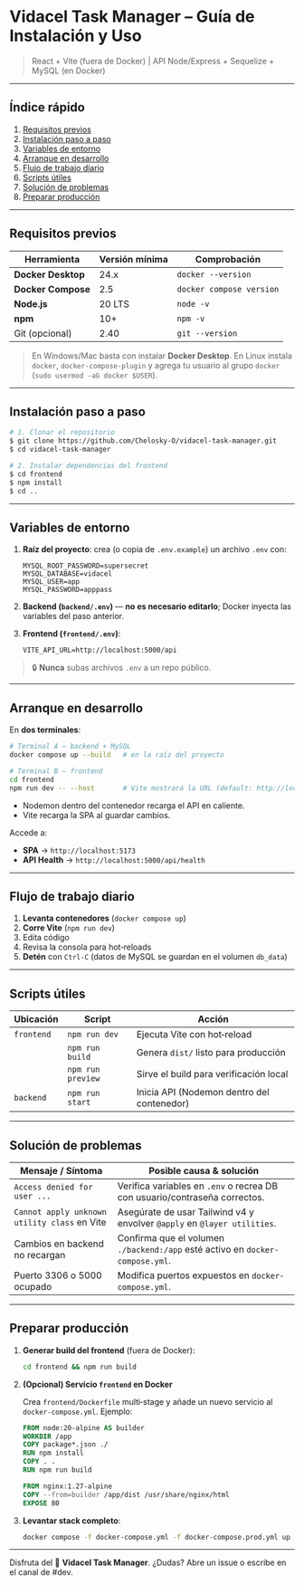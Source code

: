 ﻿# Vidacel Task Manager – Guía de Instalación y Uso

> React + Vite (fuera de Docker) | API Node/Express + Sequelize + MySQL (en Docker)

---

## Índice rápido

1. [Requisitos previos](#requisitos-previos)
2. [Instalación paso a paso](#instalación-paso-a-paso)
3. [Variables de entorno](#variables-de-entorno)
4. [Arranque en desarrollo](#arranque-en-desarrollo)
5. [Flujo de trabajo diario](#flujo-de-trabajo-diario)
6. [Scripts útiles](#scripts-útiles)
7. [Solución de problemas](#solución-de-problemas)
8. [Preparar producción](#preparar-producción)

---

## Requisitos previos

| Herramienta        | Versión mínima | Comprobación             |
| ------------------ | -------------- | ------------------------ |
| **Docker Desktop** | 24.x           | `docker --version`       |
| **Docker Compose** | 2.5            | `docker compose version` |
| **Node.js**        | 20 LTS         | `node -v`                |
| **npm**            | 10+            | `npm -v`                 |
| Git (opcional)     | 2.40           | `git --version`          |

> En Windows/Mac basta con instalar **Docker Desktop**. En Linux instala `docker`, `docker-compose-plugin` y agrega tu usuario al grupo `docker` (`sudo usermod -aG docker $USER`).

---

## Instalación paso a paso

```bash
# 1. Clonar el repositorio
$ git clone https://github.com/Chelosky-O/vidacel-task-manager.git
$ cd vidacel-task-manager

# 2. Instalar dependencias del frontend
$ cd frontend
$ npm install
$ cd ..
```

---

## Variables de entorno

1. **Raíz del proyecto**: crea (o copia de `.env.example`) un archivo `.env` con:

   ```env
   MYSQL_ROOT_PASSWORD=supersecret
   MYSQL_DATABASE=vidacel
   MYSQL_USER=app
   MYSQL_PASSWORD=apppass
   ```

2. **Backend (`backend/.env`)** — **no es necesario editarlo**; Docker inyecta las variables del paso anterior.

3. **Frontend (`frontend/.env`)**:

   ```env
   VITE_API_URL=http://localhost:5000/api
   ```

> 🔒 **Nunca** subas archivos `.env` a un repo público.

---

## Arranque en desarrollo

En **dos terminales**:

```bash
# Terminal A — backend + MySQL
docker compose up --build   # en la raíz del proyecto
```

```bash
# Terminal B — frontend
cd frontend
npm run dev -- --host       # Vite mostrará la URL (default: http://localhost:5173)
```

* Nodemon dentro del contenedor recarga el API en caliente.
* Vite recarga la SPA al guardar cambios.

Accede a:

* **SPA** → `http://localhost:5173`
* **API Health** → `http://localhost:5000/api/health`

---

## Flujo de trabajo diario

1. **Levanta contenedores** (`docker compose up`)
2. **Corre Vite** (`npm run dev`)
3. Edita código
4. Revisa la consola para hot‑reloads
5. **Detén** con `Ctrl‑C` (datos de MySQL se guardan en el volumen `db_data`)

---

## Scripts útiles

| Ubicación  | Script            | Acción                                     |
| ---------- | ----------------- | ------------------------------------------ |
| `frontend` | `npm run dev`     | Ejecuta Vite con hot‑reload                |
|            | `npm run build`   | Genera `dist/` listo para producción       |
|            | `npm run preview` | Sirve el build para verificación local     |
| `backend`  | `npm run start`   | Inicia API (Nodemon dentro del contenedor) |

---

## Solución de problemas

| Mensaje / Síntoma                            | Posible causa & solución                                                      |
| -------------------------------------------- | ----------------------------------------------------------------------------- |
| `Access denied for user ...`                 | Verifica variables en `.env` o recrea DB con usuario/contraseña correctos.    |
| `Cannot apply unknown utility class` en Vite | Asegúrate de usar Tailwind v4 y envolver `@apply` en `@layer utilities`.      |
| Cambios en backend no recargan               | Confirma que el volumen `./backend:/app` esté activo en `docker-compose.yml`. |
| Puerto 3306 o 5000 ocupado                   | Modifica puertos expuestos en `docker-compose.yml`.                           |

---

## Preparar producción

1. **Generar build del frontend** (fuera de Docker):

   ```bash
   cd frontend && npm run build
   ```

2. **(Opcional) Servicio `frontend` en Docker**

   Crea `frontend/Dockerfile` multi‑stage y añade un nuevo servicio al `docker-compose.yml`. Ejemplo:

   ```dockerfile
   FROM node:20-alpine AS builder
   WORKDIR /app
   COPY package*.json ./
   RUN npm install
   COPY . .
   RUN npm run build

   FROM nginx:1.27-alpine
   COPY --from=builder /app/dist /usr/share/nginx/html
   EXPOSE 80
   ```

3. **Levantar stack completo**:

   ```bash
   docker compose -f docker-compose.yml -f docker-compose.prod.yml up --build -d
   ```

---

Disfruta del 🚀 **Vidacel Task Manager**.
¿Dudas? Abre un issue o escribe en el canal de #dev.
